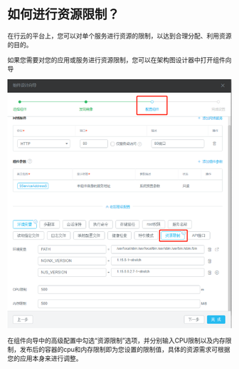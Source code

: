 # 如何进行资源限制？

在行云的平台上，您可以对单个服务进行资源的限制，以达到合理分配、利用资源的目的。

如果您需要对您的应用或服务进行资源限制，您可以在架构图设计器中打开组件向导

![](/assets/import112.png)

在组件向导中的高级配置中勾选“资源限制”选项，并分别输入CPU限制以及内存限制，发布后的容器的cpu和内存限制即为您设置的限制值，具体的资源需求可根据您的应用本身来进行调整。



